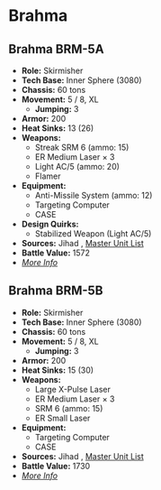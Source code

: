 # Brahma 

## Brahma BRM-5A 

- **Role:** Skirmisher 
- **Tech Base:** Inner Sphere (3080) 
- **Chassis:** 60 tons 
- **Movement:** 5 / 8, XL 
  - **Jumping:** 3 
- **Armor:** 200 
- **Heat Sinks:** 13 (26) 
- **Weapons:** 
  - Streak SRM 6 (ammo: 15) 
  - ER Medium Laser × 3 
  - Light AC/5 (ammo: 20) 
  - Flamer 
- **Equipment:** 
  - Anti-Missile System (ammo: 12) 
  - Targeting Computer 
  - CASE 
- **Design Quirks:** 
  - Stabilized Weapon (Light AC/5) 
- **Sources:** Jihad , [Master Unit List](http://masterunitlist.info/Unit/Details/426/brahma-brm-5a) 
- **Battle Value:** 1572 
- [*More Info*](brahma/brahma_brm-5a.md) 

## Brahma BRM-5B 

- **Role:** Skirmisher 
- **Tech Base:** Inner Sphere (3080) 
- **Chassis:** 60 tons 
- **Movement:** 5 / 8, XL 
  - **Jumping:** 3 
- **Armor:** 200 
- **Heat Sinks:** 15 (30) 
- **Weapons:** 
  - Large X-Pulse Laser 
  - ER Medium Laser × 3 
  - SRM 6 (ammo: 15) 
  - ER Small Laser 
- **Equipment:** 
  - Targeting Computer 
  - CASE 
- **Sources:** Jihad , [Master Unit List](http://masterunitlist.info/Unit/Details/427/brahma-brm-5b) 
- **Battle Value:** 1730 
- [*More Info*](brahma/brahma_brm-5b.md) 

